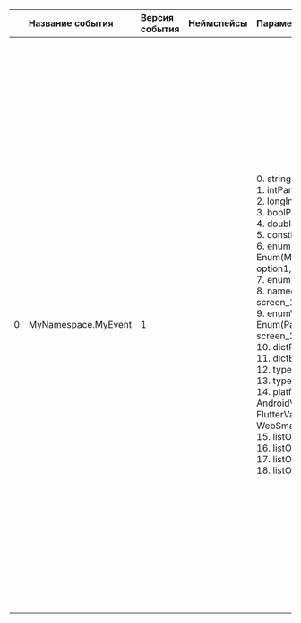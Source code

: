 | | Название события | Версия события | Неймспейсы | Параметры | Описание | Комментарий | Android | iOS | Flutter | WebSmartTV | Unity |
|---:|:---|:---|:---|:---|:---|:---|:---|:---|:---|:---|:---|
|0|MyNamespace.MyEvent|1||0. stringParam: String<br>1. intParam: Int<br>2. longIntParam: Long Int<br>3. boolParam: Bool<br>4. doubleParam: Double<br>5. constParam: "ValueToLog"<br>6. enumParam: Enum(MyNamespaceMyEventEnumParam: option1, option2, option3)<br>7. enumParamInt: Enum(1, 2, 3)<br>8. namedEnumParam: Enum(Pages: screen_1, screen_2, screen_3)<br>9. enumWithDescriptionsParam: Enum(PagesWithDescriptions: screen_1, screen_2, screen_3)<br>10. dictParam: Dict<br>11. dictElementType: Dict<br>12. typedDictParam: <br>13. typedListParam: <br>14. platformConst: PlatformConst(Android: AndroidValue,iOS: iOSValue,Flutter: FlutterValue,WebSmartTV: WebSmartTVValue,Unity: UnityValue,)<br>15. listOfInt: List<br>16. listOfDouble: List<br>17. listOfString: List<br>18. listOfEnum: List<br>|События со всеми возможными типами параметров<br>0. stringParam - Параметр типа String<br>1. intParam - Параметр типа Int<br>2. longIntParam - Параметр типа Long Int<br>3. boolParam - Параметр типа Bool<br>4. doubleParam - Параметр типа Double<br>5. constParam - Параметр типа Const. Не участвует в сигнатуре функции, но логируется в при отправке в трекер<br>6. enumParam - Параметр типа Enum. При логировании можно выбрать только один вариант. В коде имеет тип MyNamespaceMyEventEnumparam<br>7. enumParamInt - Параметр типа Enum Int. При логировании можно выбрать только один вариант. В коде имеет тип MyNamespaceMyEventEnumparam<br>8. namedEnumParam - Параметр типа Enum. В коде имеет тип Pages. Если какой-то enum используется больше одного раза, то лучше давать ему явное имя, разботчики смогут обращаться к нему однообразно<br>9. enumWithDescriptionsParam - Enum с описанием возможных значений <br>10. dictParam - параметр типа Dict.<br>11. dictElementType - параметр типа Dict енумов.<br>12. typedDictParam - типизированный Dict.<br>13. typedListParam - типизированный List.<br>14. platformConst - Платформозависимая константа<br>15. listOfInt - Список целочисленных параметров<br>16. listOfDouble - Список флотовых параметров<br>17. listOfString - Cписок строк<br>18. listOfEnum - Cписок енумов<br>||3.14 https://your-tracker.com|4.13 https://your-tracker.com|В разработке https://your-tracker.com|В разработке https://your-tracker.com|В разработке https://your-tracker.com|